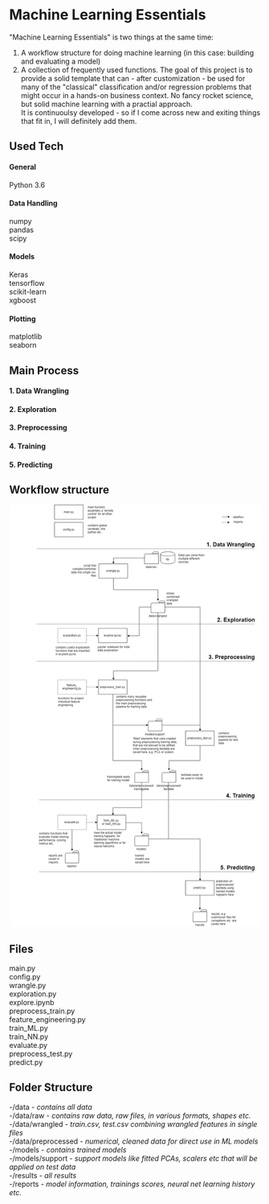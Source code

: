 # Machine Learning Essentials  
"Machine Learning Essentials" is two things at the same time:
1. A workflow structure for doing machine learning (in this case: building and
evaluating a model)
2. A collection of frequently used functions.
The goal of this project is to provide a solid template that
can - after customization - be used for many of the "classical"
classification and/or regression problems that might occur in a hands-on
business context. No fancy rocket science, but solid machine learning
with a practial approach.<br/>
It is continuoulsy developed - so if I come across new and exiting 
things that fit in, I will definitely add them.
## Used Tech
#### General
Python 3.6<br/>
#### Data Handling
numpy<br/>
pandas<br/>
scipy<br/>
#### Models 
Keras<br/>
tensorflow<br/>
scikit-learn<br/>
xgboost<br/>
#### Plotting
matplotlib<br/>
seaborn<br/>
## Main Process
#### 1. Data Wrangling
#### 2. Exploration
#### 3. Preprocessing
#### 4. Training
#### 5. Predicting
## Workflow structure
![alt text](dataflows.png)
## Files
main.py<br/>
config.py<br/>
wrangle.py<br/>
exploration.py<br/>
explore.ipynb<br/>
preprocess_train.py<br/>
feature_engineering.py<br/>
train_ML.py<br/>
train_NN.py<br/>
evaluate.py<br/>
preprocess_test.py<br/>
predict.py<br/>
## Folder Structure
-/data - *contains all data*<br/>
-/data/raw - *contains raw data, raw files, in various formats, shapes etc.*<br/>
-/data/wrangled - *train.csv, test.csv combining wrangled features in single files*<br/>
-/data/preprocessed - *numerical, cleaned data for direct use in ML models*<br/>
-/models - *contains trained models*<br/>
-/models/support - *support models like fitted PCAs, scalers etc that will be applied on test data*<br/>
-/results - *all results*<br/>
-/reports - *model information, trainings scores, neural net learning history etc.*<br/>